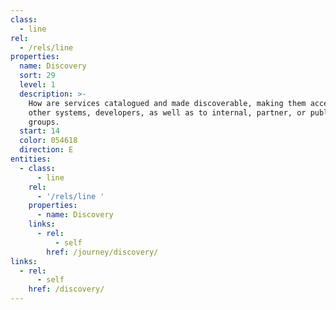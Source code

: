 ```yaml
---
class:
  - line
rel:
  - /rels/line
properties:
  name: Discovery
  sort: 29
  level: 1
  description: >-
    How are services catalogued and made discoverable, making them accessible to
    other systems, developers, as well as to internal, partner, or public
    groups.
  start: 14
  color: 054618
  direction: E     
entities:
  - class:
      - line
    rel:
      - '/rels/line '
    properties:
      - name: Discovery
    links:
      - rel:
          - self
        href: /journey/discovery/
links:
  - rel:
      - self
    href: /discovery/
---
```

